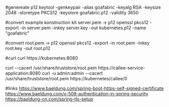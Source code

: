 #genereate p12
keytool -genkeypair -alias goafabric -keyalg RSA -keysize 2048 -storetype PKCS12 -keystore goafabric.p12 -validity 3650

#convert example konstruction kit server.pem -> p12
openssl pkcs12 -export -in server.pem -inkey server.key -out kubernetes.p12 -name "goafabric"
                                                     
#convert root.pem -> p12
openssl pkcs12 -export -in root.pem -inkey root.key -out root.p12 

#curl
curl https://kubernetes:8080

curl --cacert /usr/share/truststore/root.pem https://callee-service-application:8080
curl -u admin:admin --cacert /usr/share/truststore/root.pem https://kubernetes/callee/0

#links
https://www.baeldung.com/spring-boot-https-self-signed-certificate
https://www.baeldung.com/x-509-authentication-in-spring-security
https://baeldung-cn.com/spring-tls-setup
